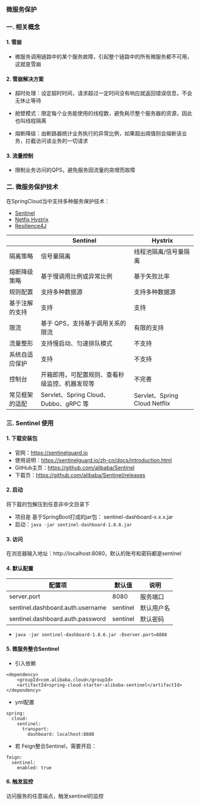 ### 微服务保护
### 一. 相关概念
#### 1. 雪崩
* 微服务调用链路中的某个服务故障，引起整个链路中的所有微服务都不可用，这就是雪崩

#### 2. 雪崩解决方案
* 超时处理：设定超时时间，请求超过一定时间没有响应就返回错误信息，不会无休止等待

* 舱壁模式：限定每个业务能使用的线程数，避免耗尽整个服务器的资源，因此也叫线程隔离

* 熔断降级：由断路器统计业务执行的异常比例，如果超出阈值则会熔断该业务，拦截访问该业务的一切请求

#### 3. 流量控制
* 限制业务访问的QPS，避免服务因流量的突增而故障






### 二. 微服务保护技术
在SpringCloud当中支持多种服务保护技术：

- [Sentinel](https://github.com/alibaba/Sentinel)
- [Netfix Hystrix](https://github.com/Netflix/Hystrix)
- [Resilience4J](https://github.com/resilience4j/resilience4j)


|                | **Sentinel**                                   | **Hystrix**                   |
| -------------- | ---------------------------------------------- | ----------------------------- |
| 隔离策略       | 信号量隔离                                     | 线程池隔离/信号量隔离         |
| 熔断降级策略   | 基于慢调用比例或异常比例                       | 基于失败比率                  |
| 规则配置       | 支持多种数据源                                 | 支持多种数据源                |
| 基于注解的支持 | 支持                                           | 支持                          |
| 限流           | 基于 QPS，支持基于调用关系的限流               | 有限的支持                    |
| 流量整形       | 支持慢启动、匀速排队模式                       | 不支持                        |
| 系统自适应保护 | 支持                                           | 不支持                        |
| 控制台         | 开箱即用，可配置规则、查看秒级监控、机器发现等 | 不完善                        |
| 常见框架的适配 | Servlet、Spring Cloud、Dubbo、gRPC  等         | Servlet、Spring Cloud Netflix |



### 三. Sentinel 使用
#### 1. 下载安装包
* 官网：https://sentinelguard.io
* 使用说明：https://sentinelguard.io/zh-cn/docs/introduction.html
* GitHub主页：https://github.com/alibaba/Sentinel
* 下载页：https://github.com/alibaba/Sentinel/releases

#### 2. 启动
将下载的包解压到任意非中文目录下
* 项目是 基于SpringBoot打成的jar包： sentinel-dashboard-x.x.x.jar 
* 启动：`java -jar sentinel-dashboard-1.8.6.jar`

#### 3. 访问
在浏览器输入地址：http://localhost:8080，默认的账号和密码都是sentinel


#### 4. 默认配置

|  配置项  | 默认值 | 说明 |
| ------ | ----------| ---- |
| server.port | 8080 | 服务端口 |
| sentinel.dashboard.auth.username | sentinel | 默认用户名 |
| sentinel.dashboard.auth.password | sentinel | 默认密码 |


* `java -jar sentinel-dashboard-1.8.6.jar -Dserver.port=8888`


#### 5. 微服务整合Sentinel
* 引入依赖

```
<dependency>
    <groupId>com.alibaba.cloud</groupId> 
    <artifactId>spring-cloud-starter-alibaba-sentinel</artifactId>
</dependency>
```

* yml配置

```
spring:
  cloud: 
    sentinel:
      transport:
        dashboard: localhost:8888
```

* 若 Feign整合Sentinel，需要开启：

```
feign:
  sentinel:
    enabled: true
```

#### 6. 触发监控
访问服务的任意端点，触发sentinel的监控

